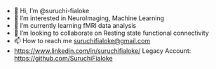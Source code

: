 - 👋 Hi, I’m @suruchi-fialoke
- 👀 I’m interested in NeuroImaging, Machine Learning 
- 🌱 I’m currently learning fMRI data analysis 
- 💞️ I’m looking to collaborate on Resting state functional connectivity
- 📫 How to reach me suruchifialoke@gmail.com
- https://www.linkedin.com/in/suruchifialoke/
Legacy Account: https://github.com/SuruchiFialoke
<!---
suruchi-fialoke/suruchi-fialoke is a ✨ special ✨ repository because its `README.md` (this file) appears on your GitHub profile.
You can click the Preview link to take a look at your changes.
--->
